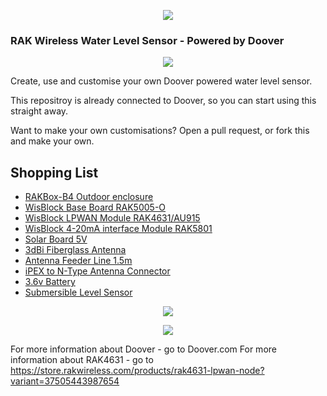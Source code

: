 <p align="center">
    <img src="http://doover.dev/wp-content/uploads/2022/05/Powered-by-Doover-Clear.png">
</p>

### RAK Wireless Water Level Sensor - Powered by Doover

<p align="center">
    <img src="https://doover.com/wp-content/uploads/2022/05/IMG_6420.png">
</p>

Create, use and customise your own Doover powered water level sensor.

This repositroy is already connected to Doover, so you can start using this straight away.

Want to make your own customisations? Open a pull request, or fork this and make your own.


## Shopping List

- [RAKBox-B4 Outdoor enclosure](https://store.rakwireless.com/products/rakbox-b4-outdoor-enclosure)
- [WisBlock Base Board RAK5005-O](https://store.rakwireless.com/products/rak5005-o-base-board)
- [WisBlock LPWAN Module RAK4631/AU915](https://store.rakwireless.com/products/rak4631-lpwan-node?variant=37505443922118)
- [WisBlock 4-20mA interface Module RAK5801](https://store.rakwireless.com/products/rak5801-4-20ma-interface)
- [Solar Board 5V](https://store.rakwireless.com/products/solar-board-1)
- [3dBi Fiberglass Antenna](https://store.rakwireless.com/products/3dbi-fiber-glass-antenna?variant=39723306057926)
- [Antenna Feeder Line 1.5m](https://store.rakwireless.com/products/antenna-feeder-line)
- [iPEX to N-Type Antenna Connector](https://store.rakwireless.com/products/ipex-to-n-type-gps-antenna-connector)
- [3.6v Battery](https://core-electronics.com.au/polymer-lithium-ion-battery-4400mah.html)
- [Submersible Level Sensor](https://core-electronics.com.au/gravity-throw-in-type-liquid-level-transmitter.html)


<p align="center">
    <img src="https://doover.com/wp-content/uploads/2022/06/RAK-4-20ma-Level-Node.jpg">
</p>

<p align="center">
    <img src="https://doover.com/wp-content/uploads/2022/06/RAK-4-20ma-Close.jpg">
</p>


For more information about Doover - go to Doover.com
For more information about RAK4631 - go to https://store.rakwireless.com/products/rak4631-lpwan-node?variant=37505443987654
